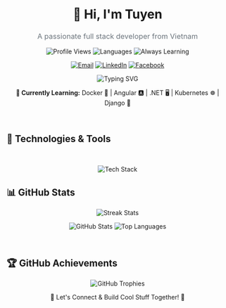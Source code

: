 <h1 align="center">👋 Hi, I'm Tuyen</h1>
<h3 align="center" style="font-weight: 400; color: #6c757d;">A passionate full stack developer from Vietnam</h3>


<p align="center">
  <img src="https://komarev.com/ghpvc/?username=hatohui&label=Profile%20Views&color=0e75b6&style=flat-square" alt="Profile Views" />
  <img src="https://img.shields.io/badge/Languages-English%20%26%20Vietnamese-blue?style=flat-square" alt="Languages" />
  <img src="https://img.shields.io/badge/💡-Always%20Learning-yellow?style=flat-square" alt="Always Learning" />
</p>

<p align="center">
  <a href="mailto:hatohuidev@gmail.com"><img src="https://img.shields.io/badge/Email-D14836?style=for-the-badge&logo=gmail&logoColor=white" alt="Email" /></a>
  <a href="https://linkedin.com/in/hatohui"><img src="https://img.shields.io/badge/LinkedIn-0077B5?style=for-the-badge&logo=linkedin&logoColor=white" alt="LinkedIn" /></a>
  <a href="https://fb.com/sytuyen.le.7"><img src="https://img.shields.io/badge/Facebook-1877F2?style=for-the-badge&logo=facebook&logoColor=white" alt="Facebook" /></a>
</p>

<p align="center">
  <img src="https://readme-typing-svg.demolab.com?font=Fira+Code&pause=1000&color=00FF00&center=true&vCenter=true&width=435&lines=Always+Learning+.+.+.;Always+Building+.+.+.;Always+Growing+.+.+." alt="Typing SVG" />
</p>

<p align="center">
  <strong>🌱 Currently Learning:</strong> Docker 🐳 | Angular 🅰️ | .NET 🖥️ | Kubernetes ☸️ | Django 🐍
</p>



</br>



## 🚀 **Technologies & Tools**

</br>

<p align="center">
  <img src="https://skillicons.dev/icons?i=angular,react,nextjs,ts,html,css,tailwind,nodejs,express,django,dotnet,spring,java,postgresql,mongodb,graphql,python,js,java,cpp,cs,bash,docker,kubernetes,githubactions,git,figma,linux,vscode,aws" alt="Tech Stack" />
</p>



## 📊 **GitHub Stats**
<p align="center">
  <img src="https://github-readme-streak-stats.herokuapp.com/?user=hatohui&theme=radical&hide_border=true" alt="Streak Stats" />
</p>

<p align="center">
  <img src="https://github-readme-stats.vercel.app/api?username=hatohui&show_icons=true&theme=tokyonight&hide_border=true&count_private=true" alt="GitHub Stats" />
  <img src="https://github-readme-stats.vercel.app/api/top-langs/?username=hatohui&layout=compact&theme=tokyonight&hide_border=true&langs_count=8" alt="Top Languages" />
</p>

</br>


## 🏆 **GitHub Achievements**
<p align="center">
  <img src="https://github-profile-trophy.vercel.app/?username=hatohui&theme=darkhub&row=1&no-frame=true" alt="GitHub Trophies" />
</p>

<p align="center">🚀 Let's Connect & Build Cool Stuff Together! 🚀</p>
